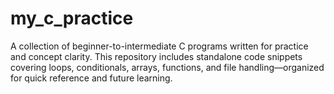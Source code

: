 # my_c_practice
A collection of beginner-to-intermediate C programs written for practice and concept clarity. This repository includes standalone code snippets covering loops, conditionals, arrays, functions, and file handling—organized for quick reference and future learning.
